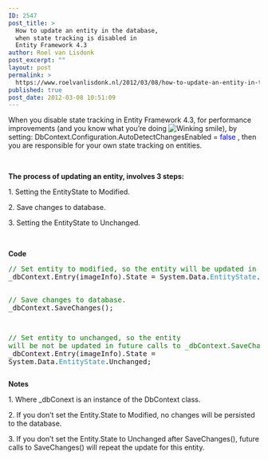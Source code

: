 ```yaml
---
ID: 2547
post_title: >
  How to update an entity in the database,
  when state tracking is disabled in
  Entity Framework 4.3
author: Roel van Lisdonk
post_excerpt: ""
layout: post
permalink: >
  https://www.roelvanlisdonk.nl/2012/03/08/how-to-update-an-entity-in-the-database-when-state-tracking-is-disabled-in-entity-framework-4-3/
published: true
post_date: 2012-03-08 10:51:09
---
```

<p>When you disable state tracking in Entity Framework 4.3, for performance improvements (and you know what you’re doing <img style="border-bottom-style: none; border-left-style: none; border-top-style: none; border-right-style: none" class="wlEmoticon wlEmoticon-winkingsmile" alt="Winking smile" src="http://www.roelvanlisdonk.nl/wp-content/uploads/2012/03/wlEmoticon-winkingsmile.png" />), by setting: DbContext.Configuration.AutoDetectChangesEnabled = <span style="color: blue">false </span>, then you are responsible for your own state tracking on entities.</p>  <p>&#160;</p>  <p><strong>The process of updating an entity, involves 3 steps:</strong></p>  <p>1. Setting the EntityState to Modified.</p>  <p>2. Save changes to database.</p>  <p>3. Setting the EntityState to Unchanged.</p>  <p>&#160;</p>  <p><strong>Code</strong></p>  <pre class="code"><span style="color: green">// Set entity to modified, so the entity will be updated in the database.
</span>_dbContext.Entry(imageInfo).State = System.Data.<span style="color: #2b91af">EntityState</span>.Modified;

<span style="color: green">// Save changes to database.
</span>_dbContext.SaveChanges();

<span style="color: green">// Set entity to unchanged, so the entity will be not be updated in future calls to _dbContext.SaveChanges().
</span>_dbContext.Entry(imageInfo).State = System.Data.<span style="color: #2b91af">EntityState</span>.Unchanged;    </pre>


<p><strong>Notes</strong></p>

<p>1. Where _dbConext is an instance of the DbContext class.</p>

<p>2. If you don’t set the Entity.State to Modified, no changes will be persisted to the database.</p>

<p>3. If you don’t set the Entity.State to Unchanged after SaveChanges(), future calls to SaveChanges() will repeat the update for this entity. </p>